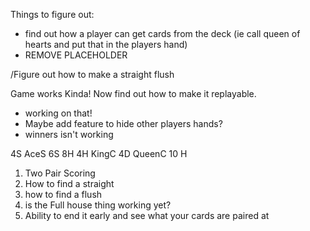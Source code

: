 Things to figure out:

- find out how a player can get cards from the deck (ie call queen of hearts and put that in the players hand)
- REMOVE PLACEHOLDER












/Figure out how to make a straight flush

Game works Kinda!
Now find out how to make it replayable.
- working on that!
- Maybe add feature to hide other players hands?
- winners isn't working


4S AceS 6S 8H 4H
KingC 4D 
QueenC 10 H


1) Two Pair Scoring
2) How to find a straight
3) how to find a flush
4) is the Full house thing working yet?
5) Ability to end it early and see what your cards are paired at